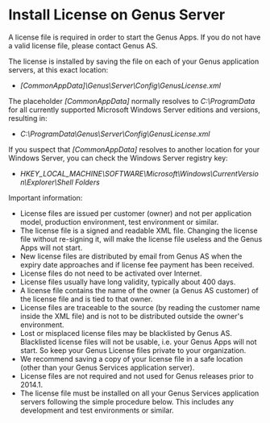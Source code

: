 # Install License on Genus Server

A license file is required in order to start the Genus Apps. If you do not have a valid license file, please contact Genus AS.

The license is installed by saving the file on each of your Genus application servers, at this exact location:

*   _[CommonAppData]\Genus\Server\Config\GenusLicense.xml_

The placeholder _[CommonAppData]_ normally resolves to _C:\ProgramData_ for all currently supported Microsoft Windows Server editions and versions, resulting in:

*   _C:\ProgramData\Genus\Server\Config\GenusLicense.xml_

If you suspect that _[CommonAppData]_ resolves to another location for your Windows Server, you can check the Windows Server registry key:

*   _HKEY_LOCAL_MACHINE\SOFTWARE\Microsoft\Windows\CurrentVersion\Explorer\Shell Folders_

Important information:

*   License files are issued per customer (owner) and not per application model, production environment, test environment or similar.
*   The license file is a signed and readable XML file. Changing the license file without re-signing it, will make the license file useless and the Genus Apps will not start.
*   New license files are distributed by email from Genus AS when the expiry date approaches and if license fee payment has been received.
*   License files do not need to be activated over Internet.
*   License files usually have long validity, typically about 400 days.
*   A license file contains the name of the owner (a Genus AS customer) of the license file and is tied to that owner.
*   License files are traceable to the source (by reading the customer name inside the XML file) and is not to be distributed outside the owner's environment.
*   Lost or misplaced license files may be blacklisted by Genus AS. Blacklisted license files will not be usable, i.e. your Genus Apps will not start. So keep your Genus License files private to your organization.
*   We recommend saving a copy of your license file in a safe location (other than your Genus Services application server).
*   License files are not required and not used for Genus releases prior to 2014.1\.
*   The license file must be installed on all your Genus Services application servers following the simple procedure below. This includes any development and test environments or similar.
